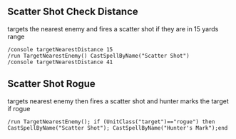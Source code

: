 ## Scatter Shot Check Distance
targets the nearest enemy and fires a scatter shot if they are in 15 yards range
```
/console targetNearestDistance 15
/run TargetNearestEnemy() CastSpellByName("Scatter Shot")
/console targetNearestDistance 41
```


## Scatter Shot Rogue
targets nearest enemy then fires a scatter shot and hunter marks the target if rogue
```
/run TargetNearestEnemy(); if (UnitClass("target")=="rogue") then CastSpellByName("Scatter Shot"); CastSpellByName("Hunter's Mark");end
```